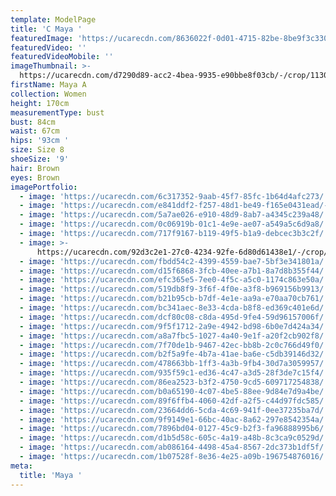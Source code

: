 ```yaml
---
template: ModelPage
title: 'C Maya '
featuredImage: 'https://ucarecdn.com/8636022f-0d01-4715-82be-8be9f3c33042/'
featuredVideo: ''
featuredVideoMobile: ''
imageThumbnail: >-
  https://ucarecdn.com/d7290d89-acc2-4bea-9935-e90bbe8f03cb/-/crop/1130x1606/104,33/-/preview/
firstName: Maya A
collection: Women
height: 170cm
measurementType: bust
bust: 84cm
waist: 67cm
hips: '93cm '
size: Size 8
shoeSize: '9'
hair: Brown
eyes: Brown
imagePortfolio:
  - image: 'https://ucarecdn.com/6c317352-9aab-45f7-85fc-1b64d4afc273/'
  - image: 'https://ucarecdn.com/e841ddf2-f257-48d1-be49-f165e0431ead/-/preview/'
  - image: 'https://ucarecdn.com/5a7ae026-e910-48d9-8ab7-a4345c239a48/'
  - image: 'https://ucarecdn.com/0c06919b-01c1-4e9e-ae07-a549a5c6d9a8/'
  - image: 'https://ucarecdn.com/717f9167-b119-49f5-b1a9-debcec3b3c2f/'
  - image: >-
      https://ucarecdn.com/92d3c2e1-27c0-4234-92fe-6d80d61438e1/-/crop/1218x1917/236,0/-/preview/
  - image: 'https://ucarecdn.com/fbdd54c2-4399-4559-bae7-5bf3e341801a/'
  - image: 'https://ucarecdn.com/d15f6868-3fcb-40ee-a7b1-8a7d8b355f44/'
  - image: 'https://ucarecdn.com/efc365e5-7ee0-4f5c-a5c0-1174c863e50a/'
  - image: 'https://ucarecdn.com/519db8f9-3f6f-4f0e-a3f8-b969156b9913/'
  - image: 'https://ucarecdn.com/b21b95cb-b7df-4e1e-aa9a-e70aa70cb761/'
  - image: 'https://ucarecdn.com/bc341aec-8e33-4cda-b8f8-ed369c401e6d/'
  - image: 'https://ucarecdn.com/dcf80c08-c8da-495d-9fe4-59d96157006f/'
  - image: 'https://ucarecdn.com/9f5f1712-2a9e-4942-bd98-6b0e7d424a34/'
  - image: 'https://ucarecdn.com/a8a7fbc5-1027-4a40-9e1f-a20f2cb902f8/'
  - image: 'https://ucarecdn.com/7f70de1b-9467-42ec-bb8b-2c0c766d49f0/'
  - image: 'https://ucarecdn.com/b2f5a9fe-4b7a-41ae-ba6e-c5db39146d32/'
  - image: 'https://ucarecdn.com/478663bb-1ff3-4a3b-9fb4-30d7a3059957/'
  - image: 'https://ucarecdn.com/935f59c1-ed36-4c47-a3d5-28f3de7c15f4/'
  - image: 'https://ucarecdn.com/86ea2523-b3f2-4750-9cd5-609717254838/'
  - image: 'https://ucarecdn.com/b0a65190-4c07-4be5-88ee-9d84e7d9a4be/'
  - image: 'https://ucarecdn.com/89f6ffb4-4060-42df-a2f5-c44d97fdc585/'
  - image: 'https://ucarecdn.com/23664dd6-5cda-4c69-941f-0ee37235ba7d/'
  - image: 'https://ucarecdn.com/9f9149e1-66bc-40ac-8a62-297e8542354a/'
  - image: 'https://ucarecdn.com/7896bd04-0127-45c9-b2f3-fa96888995b6/'
  - image: 'https://ucarecdn.com/d1b5d58c-605c-4a19-a48b-8c3ca9c0529d/'
  - image: 'https://ucarecdn.com/ab086164-4498-45a4-8567-2dc373b1df5f/'
  - image: 'https://ucarecdn.com/1b07528f-8e36-4e25-a09b-196754876016/'
meta:
  title: 'Maya '
---
```



